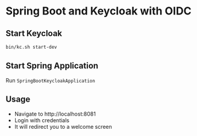 # Spring Boot and Keycloak with OIDC

## Start Keycloak

```sh
bin/kc.sh start-dev
```

## Start Spring Application

Run `SpringBootKeycloakApplication`

## Usage

* Navigate to http://localhost:8081
* Login with credentials
* It will redirect you to a welcome screen
